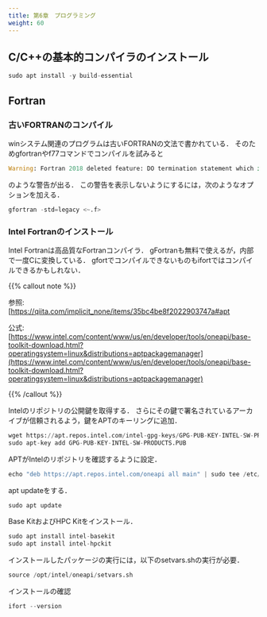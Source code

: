```yaml
---
title: 第6章　プログラミング 
weight: 60 
---
```

<!-- ######################################### -->

<!-- =================================== -->
## C/C++の基本的コンパイラのインストール
<!-- =================================== -->
```python
sudo apt install -y build-essential
 ```
<!-- =================================== -->
## Fortran
<!-- =================================== -->

<!-- ---------------------------------- -->
### 古いFORTRANのコンパイル
<!-- ---------------------------------- -->
winシステム関連のプログラムは古いFORTRANの文法で書かれている．
そのためgfortranやf77コマンドでコンパイルを試みると
```python
Warning: Fortran 2018 deleted feature: DO termination statement which is not END DO or CONTINUE with label 60 at (1)
 ```


のような警告が出る．
この警告を表示しないようにするには，次のようなオプションを加える．
```python
gfortran -std=legacy <~.f>
 ```
<!-- ---------------------------------- -->
### Intel Fortranのインストール
<!-- ---------------------------------- -->
Intel Fortranは高品質なFortranコンパイラ．
gFortranも無料で使えるが，内部で一度Cに変換している．
gfortでコンパイルできないものもifortではコンパイルできるかもしれない．

{{% callout note %}}

  参照:  
  [https://qiita.com/implicit_none/items/35bc4be8f2022903747a#apt
<!-- E3%82%92%E7%94%A8%E3%81%84%E3%81%9F%E3%82%A4%E3%83%B3%E3%82%B9%E3%83%88%E3%83%BC%E3%83%AB](https://qiita.com/implicit_none/items/35bc4be8f2022903747a#apt%E3%82%92%E7%94%A8%E3%81%84%E3%81%9F%E3%82%A4%E3%83%B3%E3%82%B9%E3%83%88%E3%83%BC%E3%83%AB)   -->
  公式:  
  [https://www.intel.com/content/www/us/en/developer/tools/oneapi/base-toolkit-download.html?operatingsystem=linux&distributions=aptpackagemanager](https://www.intel.com/content/www/us/en/developer/tools/oneapi/base-toolkit-download.html?operatingsystem=linux&distributions=aptpackagemanager)

{{% /callout %}}



Intelのリポジトリの公開鍵を取得する．
さらにその鍵で署名されているアーカイブが信頼されるよう，鍵をAPTのキーリングに追加．
```python
wget https://apt.repos.intel.com/intel-gpg-keys/GPG-PUB-KEY-INTEL-SW-PRODUCTS.PUB
sudo apt-key add GPG-PUB-KEY-INTEL-SW-PRODUCTS.PUB
 ```




APTがIntelのリポジトリを確認するように設定．
```python
echo "deb https://apt.repos.intel.com/oneapi all main" | sudo tee /etc/apt/sources.list.d/oneAPI.list
 ```


apt updateをする．
```python
sudo apt update
 ```



Base KitおよびHPC Kitをインストール．
```python
sudo apt install intel-basekit
sudo apt install intel-hpckit
 ```



インストールしたパッケージの実行には，以下のsetvars.shの実行が必要．
```python
source /opt/intel/oneapi/setvars.sh
 ```



インストールの確認
```python
ifort --version
 ```
<!-- ######################################### -->

